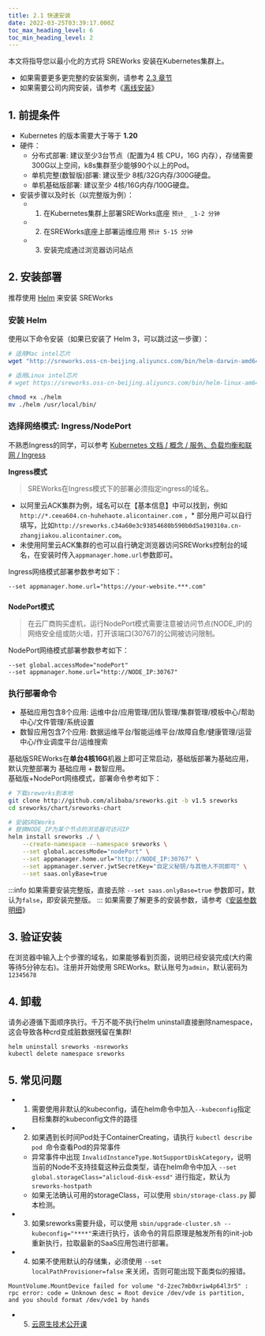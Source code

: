 ```yaml
---
title: 2.1 快速安装
date: 2022-03-25T03:39:17.000Z
toc_max_heading_level: 6
toc_min_heading_level: 2
---
```


本文将指导您以最小化的方式将 SREWorks 安装在Kubernetes集群上。

- 如果需要更多更完整的安装案例，请参考 [2.3 章节](./vnlbio04odgkllih)
- 如果需要公司内网安装，请参考《[离线安装](./vswz3aa0td7os7i3)》
<a name="vFiKP"></a>

## 1. 前提条件

- Kubernetes 的版本需要大于等于 **1.20**
- 硬件：
   - 分布式部署: 建议至少3台节点（配置为4 核 CPU，16G 内存），存储需要300G以上空间，k8s集群至少能够90个以上的Pod。
   - 单机完整(数智版)部署: 建议至少 8核/32G内存/300G硬盘。
   - 单机基础版部署: 建议至少 4核/16G内存/100G硬盘。
- 安装步骤以及时长（以完整版为例）：
   - 1. 在Kubernetes集群上部署SREWorks底座 `预计_ _1-2 分钟`
   - 2. 在SREWorks底座上部署运维应用 `预计 5-15 分钟`
   - 3. 安装完成通过浏览器访问站点

<a name="u5WyB"></a>

## 2. 安装部署

推荐使用 [Helm](https://helm.sh/) 来安装 SREWorks
<a name="MPeH4"></a>

### 安装 Helm
使用以下命令安装（如果已安装了 Helm 3，可以跳过这一步骤）：
```bash
# 适用Mac intel芯片
wget "http://sreworks.oss-cn-beijing.aliyuncs.com/bin/helm-darwin-amd64" -O helm

# 适用Linux intel芯片
# wget https://sreworks.oss-cn-beijing.aliyuncs.com/bin/helm-linux-am64 -O helm

chmod +x ./helm
mv ./helm /usr/local/bin/
```

<a name="FWdw9"></a>

### 选择网络模式: Ingress/NodePort

不熟悉Ingress的同学，可以参考 [Kubernetes 文档 / 概念 / 服务、负载均衡和联网 / Ingress](https://kubernetes.io/zh-cn/docs/concepts/services-networking/ingress/)

**Ingress模式**
> SREWorks在Ingress模式下的部署必须指定ingress的域名。


- 以阿里云ACK集群为例，域名可以在【基本信息】中可以找到，例如 `http://*.ceea604.cn-huhehaote.alicontainer.com` ，* 部分用户可以自行填写，比如`http://sreworks.c34a60e3c93854680b590b0d5a190310a.cn-zhangjiakou.alicontainer.com`。
- 未使用阿里云ACK集群的也可以自行确定浏览器访问SREWorks控制台的域名，在安装时传入`appmanager.home.url`参数即可。

Ingress网络模式部署参数参考如下：
```
--set appmanager.home.url="https://your-website.***.com" 
```
<a name="a74pq"></a>

### 
**NodePort模式**
> 在云厂商购买虚机，运行NodePort模式需要注意被访问节点(NODE_IP)的网络安全组或防火墙，打开该端口(30767)的公网被访问限制。


NodePort网络模式部署参数参考如下：
```
--set global.accessMode="nodePort" 
--set appmanager.home.url="http://NODE_IP:30767"
```

<a name="NR5Lc"></a>

### 执行部署命令

- 基础应用包含8个应用: 运维中台/应用管理/团队管理/集群管理/模板中心/帮助中心/文件管理/系统设置
- 数智应用包含7个应用: 数据运维平台/智能运维平台/故障自愈/健康管理/运营中心/作业调度平台/运维搜索

基础版SREWorks在**单台4核16G**机器上即可正常启动，基础版部署为基础应用，默认完整部署为 基础应用 + 数智应用。<br />基础版+NodePort网络模式，部署命令参考如下：
```bash
# 下载sreworks到本地
git clone http://github.com/alibaba/sreworks.git -b v1.5 sreworks
cd sreworks/chart/sreworks-chart

# 安装SREWorks
# 替换NODE_IP为某个节点的浏览器可访问IP
helm install sreworks ./ \
    --create-namespace --namespace sreworks \
    --set global.accessMode="nodePort" \
    --set appmanager.home.url="http://NODE_IP:30767" \
    --set appmanager.server.jwtSecretKey="自定义秘钥/与其他人不同即可" \
    --set saas.onlyBase=true
```
:::info
如果需要安装完整版，直接去除 `--set saas.onlyBase=true` 参数即可，默认为`false`，即安装完整版。
:::
如果需要了解更多的安装参数，请参考《[安装参数明细](./mzz07m)》

<a name="ZKREF"></a>

## 3. 验证安装
在浏览器中输入上个步骤的域名，如果能够看到页面，说明已经安装完成(大约需等待5分钟左右)。注册并开始使用 SREWorks。默认账号为`admin`，默认密码为`12345678`


<a name="Vh7C6"></a>

## 4. 卸载
请务必遵循下面顺序执行。千万不能不执行helm uninstall直接删除namespace，这会导致各种crd变成脏数据残留在集群!
```
helm uninstall sreworks -nsreworks
kubectl delete namespace sreworks
```


<a name="AwB0R"></a>

## 5. 常见问题

- 1. 需要使用非默认的kubeconfig，请在helm命令中加入`--kubeconfig`指定目标集群的kubeconfig文件的路径
- 2. 如果遇到长时间Pod处于ContainerCreating，请执行 `kubectl describe pod `命令查看Pod的异常事件
   - 异常事件中出现 `InvalidInstanceType.NotSupportDiskCategory`，说明当前的Node不支持挂载这种云盘类型，请在helm命令中加入 `--set global.storageClass="alicloud-disk-essd"` 进行指定，默认为`sreworks-hostpath`
   - 如果无法确认可用的storageClass，可以使用 `sbin/storage-class.py` 脚本检测。
- 3. 如果sreworks需要升级，可以使用 `sbin/upgrade-cluster.sh --kubeconfig="****"`来进行执行，该命令的背后原理是触发所有的init-job重新执行，拉取最新的SaaS应用包进行部署。
- 4. 如果不使用默认的存储集，必须使用 `--set localPathProvisioner=false` 来关闭，否则可能出现下面类似的报错。
```
MountVolume.MountDevice failed for volume "d-2zec7mb0xriw4p64l3r5" : rpc error: code = Unknown desc = Root device /dev/vde is partition, and you should format /dev/vde1 by hands
```

- 5.  [云原生技术公开课](https://edu.aliyun.com/roadmap/cloudnative)

